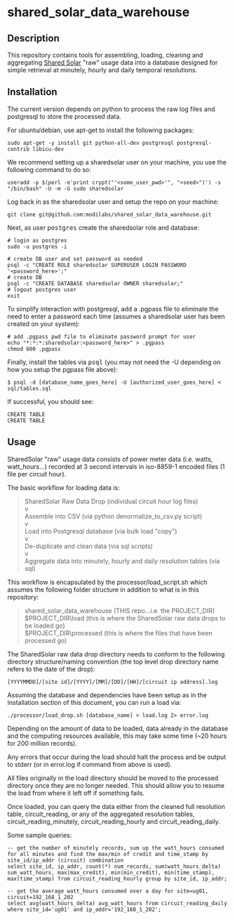 shared_solar_data_warehouse
===========================

Description
-----------

This repository contains tools for assembling, loading, cleaning and aggregating <a href="http://sharedsolar.org/" target="_blank">Shared Solar</a> "raw" usage data into a database designed for simple retrieval at minutely, hourly and daily temporal resolutions.


Installation
------------

The current version depends on python to process the raw log files and postgresql to store the processed data.  

For ubuntu/debian, use apt-get to install the following packages:

```
sudo apt-get -y install git python-all-dev postgresql postgresql-contrib libicu-dev
```

We recommend setting up a sharedsolar user on your machine, you use the following command to do so:

```
useradd -p $(perl -e'print crypt("'<some_user_pwd>'", "<seed>")') -s "/bin/bash" -U -m -G sudo sharedsolar
```

Log back in as the sharedsolar user and setup the repo on your machine:  

```
git clone git@github.com:modilabs/shared_solar_data_warehouse.git
```

Next, as user <tt>postgres</tt> create the sharedsolar role and database:

```
# login as postgres
sudo -u postgres -i

# create DB user and set password as needed
psql -c "CREATE ROLE sharedsolar SUPERUSER LOGIN PASSWORD '<password_here>';"
# create DB
psql -c "CREATE DATABASE sharedsolar OWNER sharedsolar;"
# logout postgres user
exit
```

To simplify interaction with postgresql, add a .pgpass file to eliminate the need to enter a password each time (assumes a sharedsolar user has been created on your system):

```
# add .pgpass pwd file to eliminate password prompt for user
echo "*:*:*:sharedsolar:<password_here>" > .pgpass
chmod 600 .pgpass

```

Finally, install the tables via <tt>psql</tt> (you may not need the -U depending on how you setup the pgpass file above):

```
$ psql -d [database_name_goes_here] -U [authorized_user_goes_here] < sql/tables.sql
```

If successful, you should see:

```
CREATE TABLE
CREATE TABLE
```

Usage
-----

SharedSolar "raw" usage data consists of power meter data (i.e. watts, watt_hours...) recorded at 3 second intervals in iso-8859-1 encoded files (1 file per circuit hour).  

The basic workflow for loading data is:

> SharedSolar Raw Data Drop (individual circuit hour log files)  
> v  
> Assemble into CSV (via python denormalize_to_csv.py script)  
> v  
> Load into Postgresql database (via bulk load "copy")  
> v  
> De-duplicate and clean data (via sql scripts)  
> v  
> Aggregate data into minutely, hourly and daily resolution tables (via sql)  

This workflow is encapsulated by the processor/load_script.sh which assumes the following folder structure in addition to what is in this repository:

> shared_solar_data_warehouse (THIS repo...i.e. the PROJECT_DIR)  
> $PROJECT_DIR\load (this is where the SharedSolar raw data drops to be loaded go)  
> $PROJECT_DIR\processed (this is where the files that have been processed go)  

The SharedSolar raw data drop directory needs to conform to the following directory structure/naming convention (the top level drop directory name refers to the date of the drop):

```
[YYYYMMDD]/[site id]/[YYYY]/[MM]/[DD]/[HH]/[circuit ip address].log
```

Assuming the database and dependencies have been setup as in the Installation section of this document, you can run a load via:

```
./processor/load_drop.sh [database_name] > load.log 2> error.log
```

Depending on the amount of data to be loaded, data already in the database and the computing resources available, this may take some time (~20 hours for 200 million records).

Any errors that occur during the load should halt the process and be output to stderr (or in error.log if command from above is used).  

All files originally in the load directory should be moved to the processed directory once they are no longer needed.  This should allow you to resume the load from where it left off if something fails.  

Once loaded, you can query the data either from the cleaned full resolution table, circuit_reading, or any of the aggregated resolution tables, circuit_reading_minutely, circuit_reading_hourly and circuit_reading_daily.

Some sample queries:

```
-- get the number of minutely records, sum up the watt_hours consumed for all minutes and find the max/min of credit and time_stamp by site_id/ip_addr (circuit) combination
select site_id, ip_addr, count(*) num_records, sum(watt_hours_delta) sum_watt_hours, max(max_credit), min(min_credit), min(time_stamp), max(time_stamp) from circuit_reading_hourly group by site_id, ip_addr;

-- get the average watt_hours consumed over a day for site=ug01, circuit=192_168_1_202 
select avg(watt_hours_delta) avg_watt_hours from circuit_reading_daily where site_id='ug01' and ip_addr='192_168_1_202';
```


